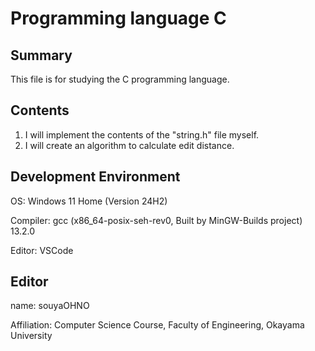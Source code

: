 # Programming language C

## Summary
This file is for studying the C programming language.

## Contents
1. I will implement the contents of the "string.h" file myself.
3. I will create an algorithm to calculate edit distance.

## Development Environment
OS:  Windows 11 Home (Version 24H2)

Compiler:  gcc (x86_64-posix-seh-rev0, Built by MinGW-Builds project) 13.2.0

Editor:  VSCode

## Editor
name: souyaOHNO

Affiliation: Computer Science Course, Faculty of Engineering, Okayama University
